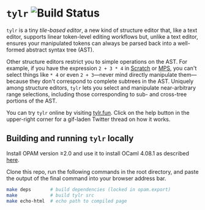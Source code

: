 # `tylr` ![Build Status](https://github.com/hazelgrove/tylr/actions/workflows/deploy-branches.yml/badge.svg)

`tylr` is a tiny *tile-based editor*, a new kind of structure editor
that, like a text editor, supports linear token-level editing workflows
but, unlike a text editor, ensures your manipulated tokens can always
be parsed back into a well-formed abstract syntax tree (AST).

Other structure editors restrict you to simple operations on the AST.
For example, if you have the expression `2 + 3 * 4` in
[Scratch](https://scratch.mit.edu/) or [MPS](https://www.jetbrains.com/mps/),
you can't select things like `* 4` or even `2 + 3`—never mind directly
manipulate them—because they don't correspond to complete subtrees in the AST.
Uniquely among structure editors, `tylr` lets you select and manipulate
near-arbitrary range selections, including those corresponding to sub- and
cross-tree portions of the AST.

You can try `tylr` online by visiting [tylr.fun](https://tylr.fun).
Click on the help button in the upper-right corner for a gif-laden
Twitter thread on how it works.

## Building and running `tylr` locally

Install OPAM version ≥2.0 and use it to install OCaml 4.08.1 as described
[here](https://ocaml.org/docs/install.html).

Clone this repo, run the following commands in the root directory,
and paste the output of the final command into your browser address bar.
```sh
make deps       # build dependencies (locked in opam.export)
make            # build tylr src
make echo-html  # echo path to compiled page
```
